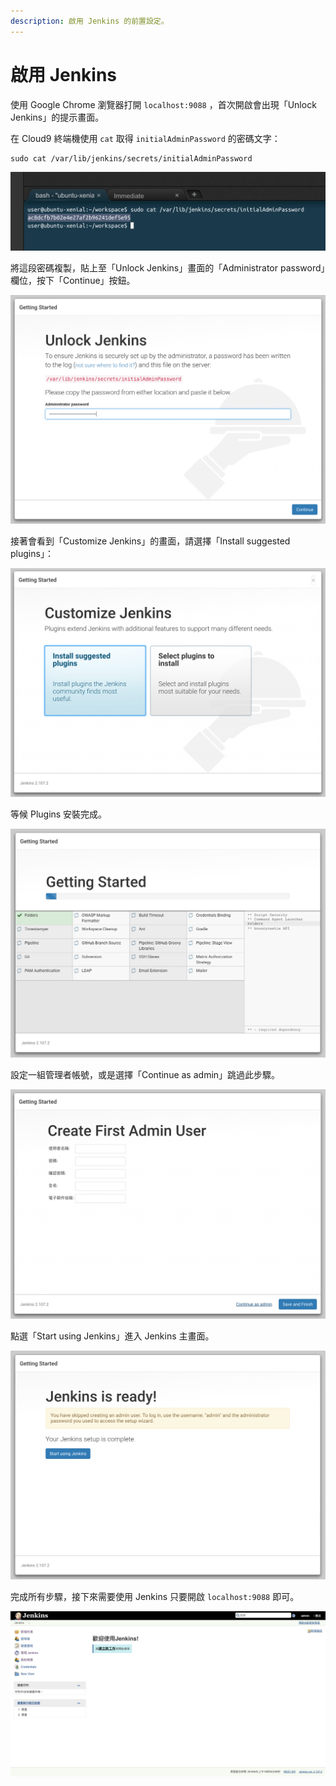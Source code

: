 ```yaml
---
description: 啟用 Jenkins 的前置設定。
---
```


# 啟用 Jenkins

使用 Google Chrome 瀏覽器打開 `localhost:9088` ，首次開啟會出現「Unlock Jenkins」的提示畫面。

在 Cloud9 終端機使用 `cat` 取得 `initialAdminPassword` 的密碼文字：

```text
sudo cat /var/lib/jenkins/secrets/initialAdminPassword
```

![](.gitbook/assets/image%20%286%29.png)

將這段密碼複製，貼上至「Unlock Jenkins」畫面的「Administrator password」欄位，按下「Continue」按鈕。

![](.gitbook/assets/image%20%2821%29.png)

接著會看到「Customize Jenkins」的畫面，請選擇「Install suggested plugins」：

![](.gitbook/assets/image%20%2828%29.png)

等候 Plugins 安裝完成。

![](.gitbook/assets/image%20%2811%29.png)

設定一組管理者帳號，或是選擇「Continue as admin」跳過此步驟。

![](.gitbook/assets/image%20%287%29.png)

點選「Start using Jenkins」進入 Jenkins 主畫面。

![](.gitbook/assets/image%20%2841%29.png)

完成所有步驟，接下來需要使用 Jenkins 只要開啟 `localhost:9088` 即可。

![](.gitbook/assets/image%20%288%29.png)



